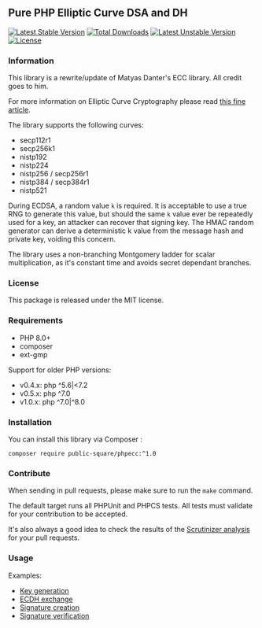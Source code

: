 ## Pure PHP Elliptic Curve DSA and DH

[![Latest Stable Version](https://poser.pugx.org/public-square/phpecc/v/stable.png)](https://packagist.org/packages/public-square/phpecc)
[![Total Downloads](https://poser.pugx.org/public-square/phpecc/downloads.png)](https://packagist.org/packages/public-square/phpecc)
[![Latest Unstable Version](https://poser.pugx.org/public-square/phpecc/v/unstable.png)](https://packagist.org/packages/public-square/phpecc)
[![License](https://poser.pugx.org/public-square/phpecc/license.png)](https://packagist.org/packages/public-square/phpecc)

### Information

This library is a rewrite/update of Matyas Danter's ECC library. All credit goes to him.

For more information on Elliptic Curve Cryptography please read [this fine article](http://www.matyasdanter.com/2010/12/elliptic-curve-php-oop-dsa-and-diffie-hellman/).

The library supports the following curves:

 - secp112r1
 - secp256k1
 - nistp192
 - nistp224
 - nistp256 / secp256r1
 - nistp384 / secp384r1
 - nistp521

During ECDSA, a random value `k` is required. It is acceptable to use a true RNG to generate this value, but
should the same `k` value ever be repeatedly used for a key, an attacker can recover that signing key.
The HMAC random generator can derive a deterministic k value from the message hash and private key, voiding
this concern.

The library uses a non-branching Montgomery ladder for scalar multiplication, as it's constant time and avoids secret
dependant branches.

### License

This package is released under the MIT license.

### Requirements

* PHP 8.0+
* composer
* ext-gmp

Support for older PHP versions:
 * v0.4.x: php ^5.6|<7.2
 * v0.5.x: php ^7.0
 * v1.0.x: php ^7.0|^8.0

### Installation

You can install this library via Composer :

`composer require public-square/phpecc:^1.0`

### Contribute

When sending in pull requests, please make sure to run the `make` command.

The default target runs all PHPUnit and PHPCS tests. All tests
must validate for your contribution to be accepted.

It's also always a good idea to check the results of the [Scrutinizer analysis](https://scrutinizer-ci.com/g/phpecc/phpecc/) for your pull requests.

### Usage

Examples:
 * [Key generation](./examples/key_generation.php)
 * [ECDH exchange](./examples/ecdh_exchange.php)
 * [Signature creation](./examples/creating_signature.php)
 * [Signature verification](./examples/verify_signature.php)
